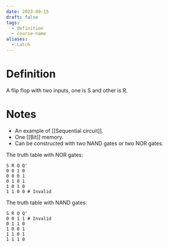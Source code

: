 ```yaml
---
date: 2023-09-15
draft: false
tags:
  - definition
  - course-name
aliases:
  - Latch
---
```

# Definition

A flip flop with two inputs, one is S and other is R.

# Notes

- An example of [[Sequential circuit]].
- One [[Bit]] memory.
- Can be constructed with two NAND gates or two NOR gates.

The truth table with NOR gates:
```
S R Q Q'
0 0 1 0
0 0 0 1
0 1 0 1
1 0 1 0
1 1 0 0 # Invalid
```

The truth table with NAND gates:
```
S R Q Q'
0 0 1 1 # Invalid
0 1 1 0
1 0 0 1
1 1 0 1
1 1 1 0
```